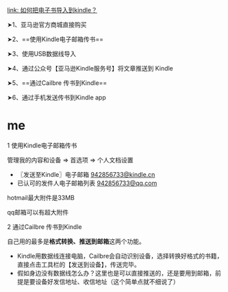 [link: 如何把电子书导入到kindle？](https://zhuanlan.zhihu.com/p/83882901#:~:text=%E6%89%93%E5%BC%80%E4%BD%A0%E7%9A%84%E4%B8%AA%E4%BA%BA%E9%82%AE%E7%AE%B1,%E6%8E%A8%E9%80%81%E7%9A%84%E7%94%B5%E5%AD%90%E4%B9%A6%E4%BA%86%E3%80%82)

➤1、亚马逊官方商城直接购买

➤2、==使用Kindle电子邮箱传书==

➤3、使用USB数据线导入

➤4、通过公众号【亚马逊Kindle服务号】将文章推送到 Kindle

➤5、==通过Cailbre 传书到Kindle==

➤6、通过手机发送传书到Kindle app



# me

1 使用Kindle电子邮箱传书

管理我的内容和设备 => 首选项 => 个人文档设置

- 〖发送至Kindle〗电子邮箱   942856733@kindle.cn
- 已认可的发件人电子邮箱列表  942856733@qq.com



hotmail最大附件是33MB

qq邮箱可以有超大附件



2 通过Cailbre 传书到Kindle

自己用的最多是**格式转换、推送到邮箱**这两个功能。

- Kindle用数据线连接电脑，Cailbre会自动识别设备，选择转换好格式的书籍，直接点击工具栏的【发送到设备】，传送完毕。
- 假如身边没有数据线怎么办？这里也是可以直接推送的，还是要用到邮箱，前提是要设备好发信地址、收信地址（这个简单点就不细说了）





